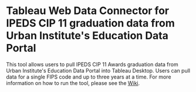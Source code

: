 # Tableau Web Data Connector for IPEDS CIP 11 graduation data from Urban Institute's Education Data Portal

This tool allows users to pull IPEDS CIP 11 Awards graduation data from Urban Institute's Education Data Portal into Tableau Desktop. Users can pull data for a single FIPS code and up to three years at a time. For more information on how to run the tool, please see the [Wiki](https://github.com/UI-Research/wdc-ipeds-computing-awards/wiki).
